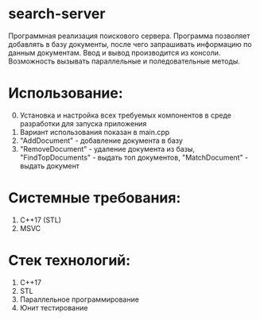 # search-server
Программная реализация поискового сервера. Программа позволяет добавлять в базу документы, после чего запрашивать информацию по данным документам. Ввод и вывод производится из консоли. Возможность вызывать параллельные и поледовательные методы.

# Использование:
0. Установка и настройка всех требуемых компонентов в среде разработки для запуска приложения
1. Вариант использования показан в main.cpp
2. "AddDocument" - добавление документа в базу
3. "RemoveDocument" - удаление документа из базы, "FindTopDocuments" - выдать топ документов, "MatchDocument" - выдать документ

# Системные требования:
1. C++17 (STL)
2. MSVC

# Стек технологий:
1. C++17
2. STL
3. Параллельное программирование
4. Юнит тестирование
